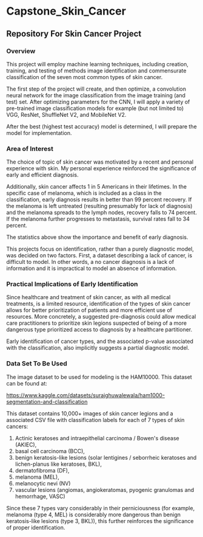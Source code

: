 # Capstone_Skin_Cancer
## Repository For Skin Cancer Project

### Overview
This project will employ machine learning techniques, including creation, training, and testing of methods image identification and commensurate classification of the seven most common types of skin cancer.  

The first step of the project will create, and then optimize, a convolution neural network for the image classification from the image training (and test) set.  After optimizing parameters for the CNN, I will apply a variety of pre-trained image classification models for example (but not limited to) VGG, ResNet, ShuffleNet V2, and MobileNet V2.

After the best (highest test accuracy) model is determined, I will prepare the model for implementation.

### Area of Interest
The choice of topic of skin cancer was motivated by a recent and personal experience with skin.  My personal experience reinforced the significance of early and efficient diagnosis.

Additionally, skin cancer affects 1 in 5 Americans in their lifetimes.  In the specific case of melanoma, which is included as a class in the classification, early diagnosis results in better than 99 percent recovery.  If the melanoma is left untreated (resulting presumably for lack of diagnosis) and the melanoma spreads to the lymph nodes, recovery falls to 74 percent.  If the melanoma further progresses to metastasis, survival rates fall to 34 percent.

The statistics above show the importance and benefit of early diagnosis.

This projects focus on identification, rather than a purely diagnostic model, was decided on two factors.  First, a dataset describing a lack of cancer, is difficult to model.  In other words, a no cancer diagnosis is a lack of information and it is impractical to model an absence of information.

### Practical Implications of Early Identification

Since healthcare and treatment of skin cancer, as with all medical treatments, is a limited resource, identification of the types of skin cancer allows for better prioritization of patients and more efficient use of resources.  More concretely, a suggested pre-diagnosis could allow medical care practitioners to prioritize skin legions suspected of being of a more dangerous type prioritized access to diagnosis by a healthcare partitioner.


Early identification of cancer types, and the associated p-value associated with the classification, also implicitly suggests a partial diagnostic model.

### Data Set To Be Used

The image dataset to be used for modeling is the HAM10000.  This dataset can be found at:

https://www.kaggle.com/datasets/surajghuwalewala/ham1000-segmentation-and-classification

This dataset contains 10,000+ images of skin cancer legions and a associated CSV file with classification labels for each of 7 types of skin cancers:

1. Actinic keratoses and intraepithelial carcinoma / Bowen's disease (AKIEC),
2. basal cell carcinoma (BCC),
3. benign keratosis-like lesions (solar lentigines / seborrheic keratoses and lichen-planus like keratoses, BKL),
4. dermatofibroma (DF),
5. melanoma (MEL),
6. melanocytic nevi (NV)
7. vascular lesions (angiomas, angiokeratomas, pyogenic granulomas and hemorrhage, VASC)

Since these 7 types vary considerably in their perniciousness (for example, melanoma (type 4, MEL) is considerably more dangerous than benign keratosis-like lesions (type 3, BKL)), this further reinforces the significance of proper identification.












